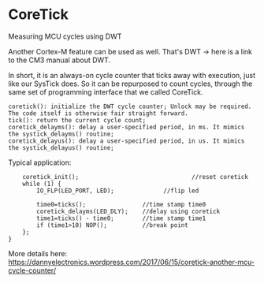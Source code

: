 # CoreTick
Measuring MCU cycles using DWT

Another Cortex-M feature can be used as well. That's DWT -> here is a link to the CM3 manual about DWT. 

In short, it is an always-on cycle counter that ticks away with execution, just like our SysTick does. So it can be repurposed to count cycles, through the same set of programming interface that we called CoreTick.

```
coretick(): initialize the DWT cycle counter; Unlock may be required. The code itself is otherwise fair straight forward.
tick(): return the current cycle count;
coretick_delayms(): delay a user-specified period, in ms. It mimics the systick_delayms() routine;
coretick_delayus(): delay a user-specified period, in us. It mimics the systick_delayus() routine;
```

Typical application:

```
	coretick_init();								//reset coretick
	while (1) {
		IO_FLP(LED_PORT, LED);				//flip led

		time0=ticks();                //time stamp time0
		coretick_delayms(LED_DLY);    //delay using coretick
		time1=ticks() - time0;        //time stamp time1
		if (time1>10) NOP();          //break point
	};
}
```
More details here: https://dannyelectronics.wordpress.com/2017/06/15/coretick-another-mcu-cycle-counter/
